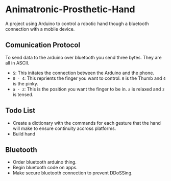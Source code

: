 Animatronic-Prosthetic-Hand
===========================

A project using Arduino to control a robotic hand though a bluetooth connection with a mobile device.

## Comunication Protocol ##

To send data to the arduino over bluetooth you send three bytes. They are all in ASCII.

- `S`: This initates the connection between the Arduino and the phone.
- `0 - 4`: This reprients the finger you want to control. `0` is the Thumb and `4` is the pinky.
- `a - z`: This is the position you want the finger to be in. `a` is relaxed and `z` is tensed.

## Todo List ##

- Create a dictionary with the commands for each gesture that the hand will make to ensure continuity accross platforms.
- Build hand

Bluetooth
---------
- Order bluetooth arduino thing.
- Begin bluetooth code on apps.
- Make secure bluetooth connection to prevent DDoSSing.
